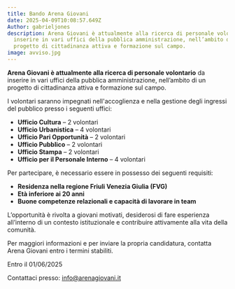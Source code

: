 ```yaml
---
title: Bando Arena Giovani
date: 2025-04-09T10:08:57.649Z
Author: gabrieljones
description: Arena Giovani è attualmente alla ricerca di personale volontario da
  inserire in vari uffici della pubblica amministrazione, nell’ambito di un
  progetto di cittadinanza attiva e formazione sul campo.
image: avviso.jpg
---
```


**Arena Giovani è attualmente alla ricerca di personale volontario** da inserire in vari uffici della pubblica amministrazione, nell’ambito di un progetto di cittadinanza attiva e formazione sul campo.  

I volontari saranno impegnati nell'accoglienza e nella gestione degli ingressi del pubblico presso i seguenti uffici:

- **Ufficio Cultura** – 2 volontari  
- **Ufficio Urbanistica** – 4 volontari  
- **Ufficio Pari Opportunità** – 2 volontari  
- **Ufficio Pubblico** – 2 volontari  
- **Ufficio Stampa** – 2 volontari  
- **Ufficio per il Personale Interno** – 4 volontari

Per partecipare, è necessario essere in possesso dei seguenti requisiti:

- **Residenza nella regione Friuli Venezia Giulia (FVG)**  
- **Età inferiore ai 20 anni**  
- **Buone competenze relazionali e capacità di lavorare in team**

L’opportunità è rivolta a giovani motivati, desiderosi di fare esperienza all’interno di un contesto istituzionale e contribuire attivamente alla vita della comunità.  

Per maggiori informazioni e per inviare la propria candidatura, contatta Arena Giovani entro i termini stabiliti.

Entro il 01/06/2025

Contattaci presso: info@arenagiovani.it